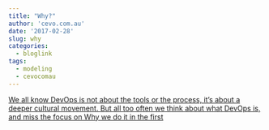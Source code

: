 ```yaml
---
title: "Why?"
author: 'cevo.com.au'
date: '2017-02-28'
slug: why
categories:
  - bloglink
tags:
  - modeling
  - cevocomau
---
```


[We all know DevOps is not about the tools or the process, it’s about a deeper cultural movement. But all too often we think about what DevOps is, and miss the focus on Why we do it in the first<i class="fas fa-external-link-alt"></i>](https://cevo.com.au/culture/2017/02/28/devopsdays2016.html)

